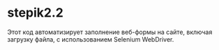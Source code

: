 # stepik2.2

Этот код автоматизирует заполнение веб-формы на сайте, включая загрузку файла, с использованием Selenium WebDriver.
